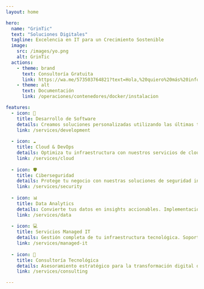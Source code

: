 ```yaml
---
layout: home

hero:
  name: "GrinTic"
  text: "Soluciones Digitales"
  tagline: Excelencia en IT para un Crecimiento Sostenible
  image:
    src: /images/yo.png
    alt: GrinTic
  actions:
    - theme: brand
      text: Consultoría Gratuita
      link: https://wa.me/573503764821?text=Hola,%20quiero%20más%20información
    - theme: alt
      text: Documentación
      link: /operaciones/contenedores/docker/instalacion

features:
  - icon: 🚀
    title: Desarrollo de Software
    details: Creamos soluciones personalizadas utilizando las últimas tecnologías. Especializados en aplicaciones web, móviles y sistemas empresariales.
    link: /services/development
    
  - icon: ☁️
    title: Cloud & DevOps
    details: Optimiza tu infraestructura con nuestros servicios de cloud computing en AWS, Azure y Google Cloud. Implementación de CI/CD y automatización.
    link: /services/cloud
    
  - icon: 🛡️
    title: Ciberseguridad
    details: Protege tu negocio con nuestras soluciones de seguridad integral. Auditorías, pentesting y consultoría en cumplimiento normativo.
    link: /services/security
    
  - icon: 📊
    title: Data Analytics
    details: Convierte tus datos en insights accionables. Implementación de soluciones de Big Data, BI y Machine Learning.
    link: /services/data
    
  - icon: 💻
    title: Servicios Managed IT
    details: Gestión completa de tu infraestructura tecnológica. Soporte 24/7, mantenimiento y monitorización proactiva.
    link: /services/managed-it
    
  - icon: 🎯
    title: Consultoría Tecnológica
    details: Asesoramiento estratégico para la transformación digital de tu empresa. Optimización de procesos y arquitectura de sistemas.
    link: /services/consulting

---
```


<br>
<LogoCarousel />

<TestimonialSlider />

<TechStack />

<WhyChooseUs />

<ContactUs />

<Footer />